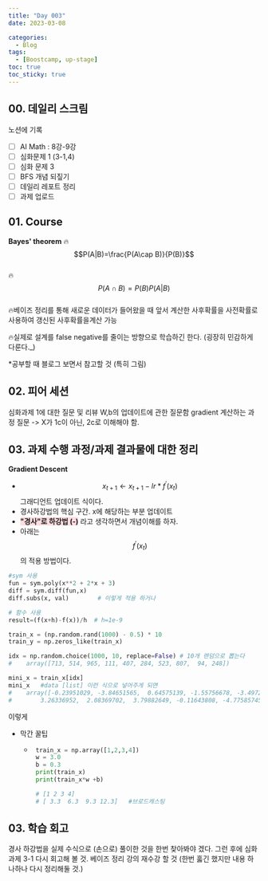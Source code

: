 ```yaml
---
title: "Day 003"
date: 2023-03-08

categories:
  - Blog
tags:
  - [Boostcamp, up-stage]
toc: true
toc_sticky: true
---
```


## 00. 데일리 스크림
노션에 기록
- [ ]  AI Math : 8강-9강
- [ ]  심화문제 1 (3-1,4)
- [ ]  심화 문제 3
- [ ]  BFS 개념 되짚기
- [ ]  데일리 레포트 정리
- [ ]  과제 업로드

## 01. Course
**Bayes' theorem**
🔥$$P(A|B)=\frac{P(A\cap B)}{P(B)}$$   
🔥$$P(A\cap B)=P(B)P(A|B)$$  
🔥베이즈 정리를 통해 새로운 데이터가 들어왔을 때 앞서 계산한 사후확률을 사전확률로 사용하여 갱신된 사후확률을계산 가능  
  
🔥실제로 설계를 false negative를 줄이는 방향으로 학습하긴 한다. (굉장히 민감하게 다룬다._)  

*공부할 때 블로그 보면서 참고할 것 (특히 그림)


## 02. 피어 세션
심화과제 1에 대한 질문 및 리뷰 
W,b의 업데이트에 관한 질문함
gradient 계산하는 과정 질문 -> X가 1c이 아닌, 2c로 이해해야 함.


## 03. 과제 수행 과정/과제 결과물에 대한 정리

**Gradient Descent**  
- <span style="background-color:#ffdce0">$$x_{t+1} \leftarrow x_{t+1}-lr*{f}^{'}(x_{t})$$</span>  그래디언트 업데이트 식이다.
- 경사하강법의 핵심 구간. x에 해당하는 부분 업데이트
- <span style="background-color:#ffdce0"> **"경사"로 하강법 (-)**</span> 라고 생각하면서 개념이해를 하자.
- 아래는 $${f}^{'}(x_{t})$$의 적용 방법이다.  

```python
#sym 사용
fun = sym.poly(x**2 + 2*x + 3)
diff = sym.diff(fun,x)
diff.subs(x, val)        # 이렇게 적용 하거나 

# 함수 사용              
result=(f(x+h)-f(x))/h  # h=1e-9
```
```python
train_x = (np.random.rand(1000) - 0.5) * 10
train_y = np.zeros_like(train_x)

idx = np.random.choice(1000, 10, replace=False) # 10개 랜덤으로 뽑는다
#    array([713, 514, 965, 111, 407, 284, 523, 807,  94, 248])

mini_x = train_x[idx]
mini_x   #data [list] 이런 식으로 넣어주게 되면
#    array([-0.23951029, -3.84651565,  0.64575139, -1.55756678, -3.49724245,
#        3.26336952,  2.08369702,  3.79882649, -0.11643808, -4.77585745])
```
이렇게 

- 막간 꿀팁
  - ```python 
     train_x = np.array([1,2,3,4])
     w = 3.0
     b = 0.3
     print(train_x)
     print(train_x*w +b)

     # [1 2 3 4]
     # [ 3.3  6.3  9.3 12.3]   #브로드캐스팅
     ```


## 03. 학습 회고
경사 하강법을 실제 수식으로 (손으로) 풀이한 것을 한번 찾아봐야 겠다.
그런 후에 심화과제 3-1 다시 회고해 볼 것.
베이즈 정리 강의 재수강 할 것 (한번 훓긴 했지만 내용 하나하나 다시 정리해둘 것.)



